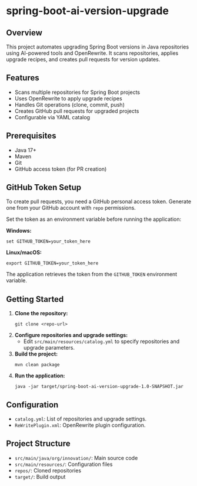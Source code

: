 # spring-boot-ai-version-upgrade

## Overview

This project automates upgrading Spring Boot versions in Java repositories using AI-powered tools and OpenRewrite. It scans repositories, applies upgrade recipes, and creates pull requests for version updates.

## Features
- Scans multiple repositories for Spring Boot projects
- Uses OpenRewrite to apply upgrade recipes
- Handles Git operations (clone, commit, push)
- Creates GitHub pull requests for upgraded projects
- Configurable via YAML catalog

## Prerequisites
- Java 17+
- Maven
- Git
- GitHub access token (for PR creation)

## GitHub Token Setup
To create pull requests, you need a GitHub personal access token. Generate one from your GitHub account with `repo` permissions.

Set the token as an environment variable before running the application:

**Windows:**
```
set GITHUB_TOKEN=your_token_here
```
**Linux/macOS:**
```
export GITHUB_TOKEN=your_token_here
```

The application retrieves the token from the `GITHUB_TOKEN` environment variable.

## Getting Started
1. **Clone the repository:**
   ```
   git clone <repo-url>
   ```
2. **Configure repositories and upgrade settings:**
    - Edit `src/main/resources/catalog.yml` to specify repositories and upgrade parameters.
3. **Build the project:**
   ```
   mvn clean package
   ```
4. **Run the application:**
   ```
   java -jar target/spring-boot-ai-version-upgrade-1.0-SNAPSHOT.jar
   ```

## Configuration
- `catalog.yml`: List of repositories and upgrade settings.
- `ReWritePlugin.xml`: OpenRewrite plugin configuration.

## Project Structure
- `src/main/java/org/innovation/`: Main source code
- `src/main/resources/`: Configuration files
- `repos/`: Cloned repositories
- `target/`: Build output